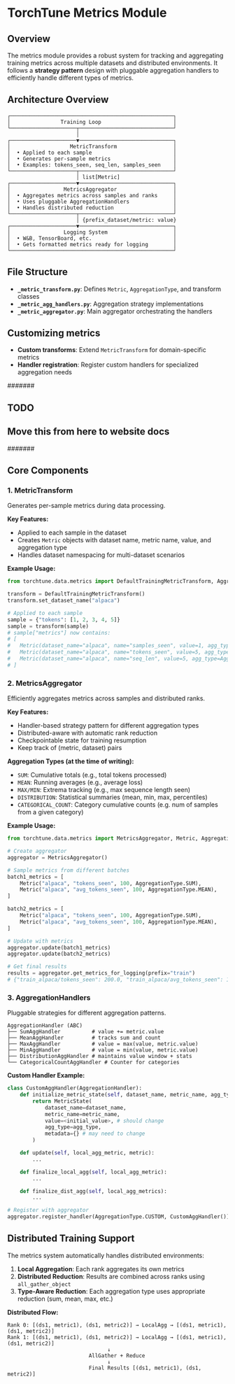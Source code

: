 # TorchTune Metrics Module

## Overview

The metrics module provides a robust system for tracking and aggregating training metrics across multiple datasets and distributed environments. It follows a **strategy pattern** design with pluggable aggregation handlers to efficiently handle different types of metrics.

## Architecture Overview

```
┌────────────────────────────────────────────────────┐
│                Training Loop                       │
└─────────────────────┬──────────────────────────────┘
                      │
┌─────────────────────▼──────────────────────────────┐
│                   MetricTransform                  │
│  • Applied to each sample                          │
│  • Generates per-sample metrics                    │
│  • Examples: tokens_seen, seq_len, samples_seen    │
└─────────────────────┬──────────────────────────────┘
                      │ list[Metric]
┌─────────────────────▼──────────────────────────────┐
│                 MetricsAggregator                  │
│  • Aggregates metrics across samples and ranks     │
│  • Uses pluggable AggregationHandlers              │
│  • Handles distributed reduction                   │
└─────────────────────┬──────────────────────────────┘
                      │ {prefix_dataset/metric: value}
┌─────────────────────▼──────────────────────────────┐
│                 Logging System                     │
│  • W&B, TensorBoard, etc.                          │
│  • Gets formatted metrics ready for logging        │
└────────────────────────────────────────────────────┘
```

## File Structure

- **`_metric_transform.py`**: Defines `Metric`, `AggregationType`, and transform classes
- **`_metric_agg_handlers.py`**: Aggregation strategy implementations
- **`_metric_aggregator.py`**: Main aggregator orchestrating the handlers

## Customizing metrics

- **Custom transforms**: Extend `MetricTransform` for domain-specific metrics
- **Handler registration**: Register custom handlers for specialized aggregation needs

#######
## TODO
## Move this from here to website docs
#######

## Core Components

### 1. MetricTransform
Generates per-sample metrics during data processing.

**Key Features:**
- Applied to each sample in the dataset
- Creates `Metric` objects with dataset name, metric name, value, and aggregation type
- Handles dataset namespacing for multi-dataset scenarios

**Example Usage:**
```python
from torchtune.data.metrics import DefaultTrainingMetricTransform, AggregationType

transform = DefaultTrainingMetricTransform()
transform.set_dataset_name("alpaca")

# Applied to each sample
sample = {"tokens": [1, 2, 3, 4, 5]}
sample = transform(sample)
# sample["metrics"] now contains:
# [
#   Metric(dataset_name="alpaca", name="samples_seen", value=1, agg_type=AggregationType.SUM),
#   Metric(dataset_name="alpaca", name="tokens_seen", value=5, agg_type=AggregationType.SUM),
#   Metric(dataset_name="alpaca", name="seq_len", value=5, agg_type=AggregationType.DISTRIBUTION)
# ]
```

### 2. MetricsAggregator
Efficiently aggregates metrics across samples and distributed ranks.

**Key Features:**
- Handler-based strategy pattern for different aggregation types
- Distributed-aware with automatic rank reduction
- Checkpointable state for training resumption
- Keep track of (metric, dataset) pairs

**Aggregation Types (at the time of writing):**
- `SUM`: Cumulative totals (e.g., total tokens processed)
- `MEAN`: Running averages (e.g., average loss)
- `MAX/MIN`: Extrema tracking (e.g., max sequence length seen)
- `DISTRIBUTION`: Statistical summaries (mean, min, max, percentiles)
- `CATEGORICAL_COUNT`: Category cumulative counts (e.g. num of samples from a given category)

**Example Usage:**
```python
from torchtune.data.metrics import MetricsAggregator, Metric, AggregationType

# Create aggregator
aggregator = MetricsAggregator()

# Sample metrics from different batches
batch1_metrics = [
    Metric("alpaca", "tokens_seen", 100, AggregationType.SUM),
    Metric("alpaca", "avg_tokens_seen", 100, AggregationType.MEAN),
]

batch2_metrics = [
    Metric("alpaca", "tokens_seen", 100, AggregationType.SUM),
    Metric("alpaca", "avg_tokens_seen", 100, AggregationType.MEAN),
]

# Update with metrics
aggregator.update(batch1_metrics)
aggregator.update(batch2_metrics)

# Get final results
results = aggregator.get_metrics_for_logging(prefix="train")
# {"train_alpaca/tokens_seen": 200.0, "train_alpaca/avg_tokens_seen": 100.0}
```

### 3. AggregationHandlers
Pluggable strategies for different aggregation patterns.

```
AggregationHandler (ABC)
├── SumAggHandler          # value += metric.value
├── MeanAggHandler         # tracks sum and count
├── MaxAggHandler          # value = max(value, metric.value)
├── MinAggHandler          # value = min(value, metric.value)
├── DistributionAggHandler # maintains value window + stats
└── CategoricalCountAggHandler # Counter for categories
```

**Custom Handler Example:**
```python
class CustomAggHandler(AggregationHandler):
    def initialize_metric_state(self, dataset_name, metric_name, agg_type):
        return MetricState(
            dataset_name=dataset_name,
            metric_name=metric_name,
            value=<initial_value>, # should change
            agg_type=agg_type,
            metadata={} # may need to change
        )

    def update(self, local_agg_metric, metric):
        ...

    def finalize_local_agg(self, local_agg_metric):
        ...

    def finalize_dist_agg(self, local_agg_metrics):
        ...

# Register with aggregator
aggregator.register_handler(AggregationType.CUSTOM, CustomAggHandler())
```

## Distributed Training Support

The metrics system automatically handles distributed environments:

1. **Local Aggregation**: Each rank aggregates its own metrics
2. **Distributed Reduction**: Results are combined across ranks using `all_gather_object`
3. **Type-Aware Reduction**: Each aggregation type uses appropriate reduction (sum, mean, max, etc.)

**Distributed Flow:**
```
Rank 0: [(ds1, metric1), (ds1, metric2)] → LocalAgg → [(ds1, metric1), (ds1, metric2)]
Rank 1: [(ds1, metric1), (ds1, metric2)] → LocalAgg → [(ds1, metric1), (ds1, metric2)]
                                ↓
                          AllGather + Reduce
                                ↓
                          Final Results [(ds1, metric1), (ds1, metric2)]
```

